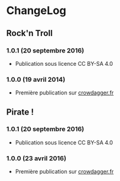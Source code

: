 ChangeLog 
=========

Rock'n Troll 
------------
### 1.0.1 (20 septembre 2016) ###
* Publication sous licence CC BY-SA 4.0

### 1.0.0 (19 avril 2014) ###
* Première publication sur [crowdagger.fr](http://crowdagger.fr)


Pirate ! 
--------
### 1.0.1 (20 septembre 2016) ###
* Publication sous licence CC BY-SA 4.0

### 1.0.0 (23 avril 2016) ###
* Première publication sur [crowdagger.fr](http://crowdagger.fr)
